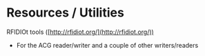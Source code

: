 # Resources / Utilities

RFIDIOt tools ([http://rfidiot.org/](http://rfidiot.org/))

* For the ACG reader/writer and a couple of other writers/readers


